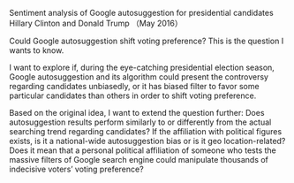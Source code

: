 Sentiment analysis of Google autosuggestion for presidential candidates Hillary Clinton and Donald Trump （May 2016）

Could Google autosuggestion shift voting preference? This is the question I wants to know. 


I want to explore if, during the eye-catching presidential election season, Google autosuggestion and its algorithm could present the controversy regarding candidates unbiasedly, or it has biased filter to favor some particular candidates than others in order to shift voting preference. 


Based on the original idea, I want to extend the question further: Does autosuggestion results perform similarly to or differently from the actual searching trend regarding candidates? If the affiliation with political figures exists, is it a national-wide autosuggestion bias or is it geo location-related? Does it mean that a personal political affiliation of someone who tests the massive filters of Google search engine could manipulate thousands of indecisive voters’ voting preference?
